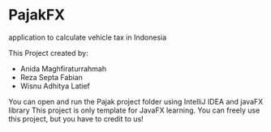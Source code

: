 # PajakFX
application to calculate vehicle tax in Indonesia 

This Project created by:
- Anida Maghfiraturrahmah
- Reza Septa Fabian
- Wisnu Adhitya Latief

You can open and run the Pajak project folder using IntelliJ IDEA and javaFX library
This project is only template for JavaFX learning. You can freely use this project, but you have to credit to us! 
